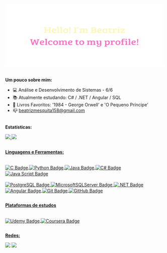 <p align="center">
  <a href="https://www.linkedin.com/in/beatriz-mesquita-840029253" alt="Hello, I'm Beatriz">
    <img src="./Hello.png" alt="Hello! I'm Beatriz." style="width:500px; height:200px;" />
  </a>
</p>

##
**Um pouco sobre mim:**

 - 💻 Análise e Desenvolvimento de Sistemas - 6/6</br>
 - 📚 Atualmente estudando: C# / .NET / Angular / SQL</br>
 - 📖 Livros Favoritos: '1984 - George Orwell' e 'O Pequeno Príncipe' </br>
 - 📪 beatrizmesquita158@gmail.com

##

**Estatísticas:**
<div>
  <a href="https://github.com/BEATRIZ158">
    <img height="180em" src="https://github-readme-stats.vercel.app/api?username=BEATRIZ158&show_icons=true&theme=dracula"/>
    <img height="180em" src="https://github-readme-stats.vercel.app/api/top-langs/?username=BEATRIZ158&layout=compact&langs_count=16&theme=dracula"/> 
</div>
    
##

**Linguagens e Ferramentas:**
<div style="displey:online_block"><br>
  <img align="center" alt="C Badge" height="35" src="https://img.shields.io/badge/C-00599C?style=for-the-badge&logo=c&logoColor=white">
  <img align="center" alt="Python Badge" height="35" src="https://img.shields.io/badge/python-3670A0?style=for-the-badge&logo=python&logoColor=ffdd54">
  <img align="center" alt="Java Badge" height="35" src="https://img.shields.io/badge/java-%23ED8B00.svg?style=for-the-badge&logo=openjdk&logoColor=white">
  <img align="center" alt="C# Badge" height="35" src="https://img.shields.io/badge/C%23-239120?style=for-the-badge&logo=c-sharp&logoColor=white">
  <img align="center" alt="Java Script Badge" height="35" src="https://img.shields.io/badge/JavaScript-F7DF1E?style=for-the-badge&logo=javascript&logoColor=black">
  <br><br>
  <img align="center" alt="PostgreSQL Badge" height="35" src="https://img.shields.io/badge/PostgreSQL-000?style=for-the-badge&logo=postgresql">
  <img align="center" alt="MicrosoftSQLServer Badge" height="35" src="https://img.shields.io/badge/Microsoft%20SQL%20Server-CC2927?style=for-the-badge&logo=microsoft%20sql%20server&logoColor=white">
  <img align="center" alt=".NET Badge" height="35" src="https://img.shields.io/badge/.NET-5C2D91?style=for-the-badge&logo=.net&logoColor=white">
  <img align="center" alt="Angular Badge" height="35" src="https://img.shields.io/badge/angular-%23DD0031.svg?style=for-the-badge&logo=angular&logoColor=white">
  <img align="center" alt="Git Badge" height="35" src="https://img.shields.io/badge/git-%23F05033.svg?style=for-the-badge&logo=git&logoColor=white">  
  <img align="center" alt="GitHub Badge" height="35" src="https://img.shields.io/badge/github-%23121011.svg?style=for-the-badge&logo=github&logoColor=white">
</div>

##

**Plataformas de estudos**
<div style="displey:online_block"><br>
  <img align="center" alt="Udemy Badge" height="35" src="https://img.shields.io/badge/Udemy-A435F0?style=for-the-badge&logo=Udemy&logoColor=white">
  <img align="center" alt="Coursera Badge" height="35" src="https://img.shields.io/badge/Coursera-%230056D2.svg?style=for-the-badge&logo=Coursera&logoColor=white">

  ##
  
**Redes:**
<div>
  <a href="https://www.linkedin.com/in/beatriz-mesquita-840029253/"><img src="https://img.shields.io/badge/LinkedIn-0077B5?style=for-the-badge&logo=linkedin&logoColor=white" target="_blank"></a>
  <a href="https://www.instagram.com/beatrizmesquitadossantos/"><img src="https://img.shields.io/badge/-Instagram-%23E4405F?style=for-the-badge&logo=instagram&logoColor=white" target="_blanl"></a>
</div>
